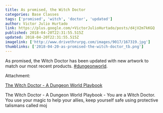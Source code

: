 ```yaml
---
title: As promised, the Witch Doctor
categories: Base Classes
tags: ['promised', 'witch', 'doctor', 'updated']
author: Victor Julio Hurtado
link: https://plus.google.com/+VictorJulioHurtado/posts/d4jV2m7kKGQ
published: 2018-04-20T22:31:55.515Z
updated: 2018-04-20T22:31:55.515Z
imagelink: ['http://www.drivethrurpg.com/images/9017/167319.jpg']
thumblinks: ['2018-04-20-as-promised-the-witch-doctor_tb.png']
---
```


As promised, the Witch Doctor has been updated with new artwork to match our most recent products. <a rel="nofollow" class="ot-hashtag" href="https://plus.google.com/s/%23dungeonworld/posts">#dungeonworld</a>.


Attachment:

<a href='http://www.drivethrurpg.com/product/167319/The-Witch-Doctor--A-Dungeon-World-Playbook'>The Witch Doctor - A Dungeon World Playbook</a>


The Witch Doctor - A Dungeon World Playbook - You are a Witch Doctor. You use your magic to help your allies, keep yourself safe using protective talismans called moj